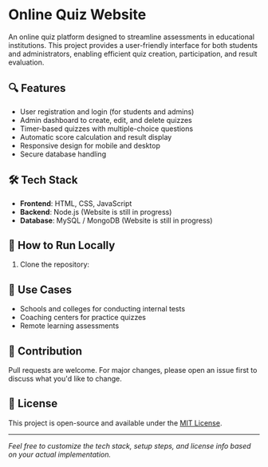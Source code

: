 # Online Quiz Website

An online quiz platform designed to streamline assessments in educational institutions. This project provides a user-friendly interface for both students and administrators, enabling efficient quiz creation, participation, and result evaluation.

## 🔍 Features

- User registration and login (for students and admins)
- Admin dashboard to create, edit, and delete quizzes
- Timer-based quizzes with multiple-choice questions
- Automatic score calculation and result display
- Responsive design for mobile and desktop
- Secure database handling

## 🛠️ Tech Stack

- **Frontend**: HTML, CSS, JavaScript
- **Backend**:  Node.js (Website is still in progress)
- **Database**: MySQL / MongoDB (Website is still in progress)

## 🚀 How to Run Locally

1. Clone the repository:

## 📌 Use Cases

- Schools and colleges for conducting internal tests
- Coaching centers for practice quizzes
- Remote learning assessments

## 🙌 Contribution

Pull requests are welcome. For major changes, please open an issue first to discuss what you'd like to change.

## 📄 License

This project is open-source and available under the [MIT License](LICENSE).

---

*Feel free to customize the tech stack, setup steps, and license info based on your actual implementation.*

